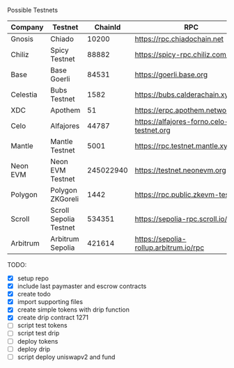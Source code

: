 Possible Testnets

| Company   | Testnet            | ChainId   | RPC                                 | Explorer                                      | Currency | Faucet |
|-----------|--------------------|-----------|-------------------------------------|------------------------------------------------|----------|--------|
| Gnosis    | Chiado             | 10200     | https://rpc.chiadochain.net         | https://blockscout.com/gnosis/chiado           | XDAI     |        |
| Chiliz    | Spicy Testnet      | 88882     | https://spicy-rpc.chiliz.com/       | http://spicy-explorer.chiliz.com/              | CHZ      |        |
| Base      | Base Goerli        | 84531     | https://goerli.base.org             |                                                | ETH      |        |
| Celestia  | Bubs Testnet       | 1582      | https://bubs.calderachain.xyz/http  |                                                | GETH     |        |
| XDC       | Apothem            | 51        | https://erpc.apothem.network        |                                                | TXDC     |        |
| Celo      | Alfajores          | 44787     | https://alfajores-forno.celo-testnet.org | https://explorer.celo.org/alfajores      | A-CELO   |        |
| Mantle    | Mantle Testnet     | 5001      | https://rpc.testnet.mantle.xyz      | https://explorer.testnet.mantle.xyz/           | MNT      |        |
| Neon EVM  | Neon EVM Testnet   | 245022940 | https://testnet.neonevm.org         | https://devnet.explorer.neon-labs.org          | NEON     |        |
| Polygon   | Polygon ZKGoreli   | 1442      | https://rpc.public.zkevm-test.net   | https://testnet-zkevm.polygonscan.com          | MATIC    |        |
| Scroll    | Scroll Sepolia Testnet | 534351 | https://sepolia-rpc.scroll.io/      | https://sepolia-blockscout.scroll.io/          | ETH      |        |
| Arbitrum | Arbitrum Sepolia | 421614 | https://sepolia-rollup.arbitrum.io/rpc | https://sepolia.arbiscan.io | ETH | |

TODO:
- [x] setup repo
- [x] include last paymaster and escrow contracts
- [x] create todo
- [x] import supporting files
- [x] create simple tokens with drip function
- [x] create drip contract 1271 
- [ ] script test tokens
- [ ] script test drip
- [ ] deploy tokens
- [ ] deploy drip
- [ ] script deploy uniswapv2 and fund